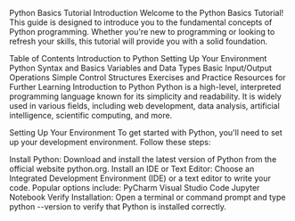 Python Basics Tutorial
Introduction
Welcome to the Python Basics Tutorial! This guide is designed to introduce you to the fundamental concepts of Python programming. Whether you're new to programming or looking to refresh your skills, this tutorial will provide you with a solid foundation.

Table of Contents
Introduction to Python
Setting Up Your Environment
Python Syntax and Basics
Variables and Data Types
Basic Input/Output Operations
Simple Control Structures
Exercises and Practice
Resources for Further Learning
Introduction to Python
Python is a high-level, interpreted programming language known for its simplicity and readability. It is widely used in various fields, including web development, data analysis, artificial intelligence, scientific computing, and more.

Setting Up Your Environment
To get started with Python, you'll need to set up your development environment. Follow these steps:

Install Python: Download and install the latest version of Python from the official website python.org.
Install an IDE or Text Editor: Choose an Integrated Development Environment (IDE) or a text editor to write your code. Popular options include:
PyCharm
Visual Studio Code
Jupyter Notebook
Verify Installation: Open a terminal or command prompt and type python --version to verify that Python is installed correctly.

